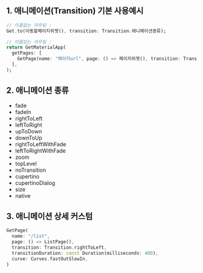 ## 1. 애니메이션(Transition) 기본 사용예시

```dart
// 이름없는 라우팅 :
Get.to(이동할페이지위젯(), transition: Transition.애니메이션종류);

// 이름있는 라우팅 :
return GetMaterialApp(
  getPages: [
    GetPage(name: "페이지url", page: () => 페이지위젯(), transition: Transition.애니메이션종류),
  ],
);
```

## 2. 애니메이션 종류

- fade
- fadeIn
- rightToLeft
- leftToRight
- upToDown
- downToUp
- rightToLeftWithFade
- leftToRightWithFade
- zoom
- topLevel
- noTransition
- cupertino
- cupertinoDialog
- size
- native

## 3. 애니메이션 상세 커스텀

```dart
GetPage(
  name: "/list",
  page: () => ListPage(),
  transition: Transition.rightToLeft,
  transitionDuration: const Duration(milliseconds: 400),
  curve: Curves.fastOutSlowIn,
)
```

